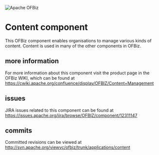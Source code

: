 <img src="http://ofbiz.apache.org/images/OFBiz-logo.png" alt="Apache OFBiz" />

# Content component
This OFBiz component enables organisations to manage various kinds of content. Content is used in many of the other components in OFBiz.

## more information
For more information about this component visit the product page in the OFBiz WIKI, 
which can be found at https://cwiki.apache.org/confluence/display/OFBIZ/Content+Management

## issues
JIRA issues related to this component can be found at https://issues.apache.org/jira/browse/OFBIZ/component/12311147

## commits
Committed revisions can be viewed at http://svn.apache.org/viewvc/ofbiz/trunk/applications/content